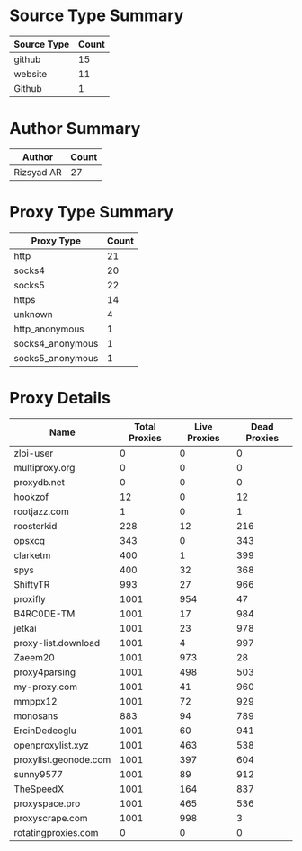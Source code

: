 # Source Type Summary

| Source Type | Count |
|-------------|-------|
| github | 15 |
| website | 11 |
| Github | 1 |


# Author Summary

| Author | Count |
|--------|-------|
| Rizsyad AR | 27 |


# Proxy Type Summary

| Proxy Type | Count |
|------------|-------|
| http | 21 |
| socks4 | 20 |
| socks5 | 22 |
| https | 14 |
| unknown | 4 |
| http_anonymous | 1 |
| socks4_anonymous | 1 |
| socks5_anonymous | 1 |


# Proxy Details

| Name | Total Proxies | Live Proxies | Dead Proxies |
|------|---------------|--------------|---------------|
| zloi-user | 0 | 0 | 0 |
| multiproxy.org | 0 | 0 | 0 |
| proxydb.net | 0 | 0 | 0 |
| hookzof | 12 | 0 | 12 |
| rootjazz.com | 1 | 0 | 1 |
| roosterkid | 228 | 12 | 216 |
| opsxcq | 343 | 0 | 343 |
| clarketm | 400 | 1 | 399 |
| spys | 400 | 32 | 368 |
| ShiftyTR | 993 | 27 | 966 |
| proxifly | 1001 | 954 | 47 |
| B4RC0DE-TM | 1001 | 17 | 984 |
| jetkai | 1001 | 23 | 978 |
| proxy-list.download | 1001 | 4 | 997 |
| Zaeem20 | 1001 | 973 | 28 |
| proxy4parsing | 1001 | 498 | 503 |
| my-proxy.com | 1001 | 41 | 960 |
| mmppx12 | 1001 | 72 | 929 |
| monosans | 883 | 94 | 789 |
| ErcinDedeoglu | 1001 | 60 | 941 |
| openproxylist.xyz | 1001 | 463 | 538 |
| proxylist.geonode.com | 1001 | 397 | 604 |
| sunny9577 | 1001 | 89 | 912 |
| TheSpeedX | 1001 | 164 | 837 |
| proxyspace.pro | 1001 | 465 | 536 |
| proxyscrape.com | 1001 | 998 | 3 |
| rotatingproxies.com | 0 | 0 | 0 |
